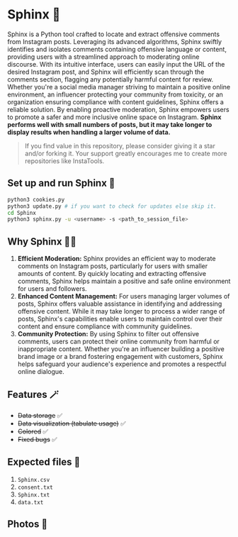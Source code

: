 # Sphinx 🔬

Sphinx is a Python tool crafted to locate and extract offensive comments from Instagram posts. Leveraging its advanced algorithms, Sphinx swiftly identifies and isolates comments containing offensive language or content, providing users with a streamlined approach to moderating online discourse. With its intuitive interface, users can easily input the URL of the desired Instagram post, and Sphinx will efficiently scan through the comments section, flagging any potentially harmful content for review. Whether you're a social media manager striving to maintain a positive online environment, an influencer protecting your community from toxicity, or an organization ensuring compliance with content guidelines, Sphinx offers a reliable solution. By enabling proactive moderation, Sphinx empowers users to promote a safer and more inclusive online space on Instagram. **Sphinx performs well with small numbers of posts, but it may take longer to display results when handling a larger volume of data.**

> If you find value in this repository, please consider giving it a star and/or forking it. Your support greatly encourages me to create more repositories like InstaTools.

## Set up and run Sphinx 🚀

```bash
python3 cookies.py
python3 update.py # if you want to check for updates else skip it.
cd Sphinx
python3 sphinx.py -u <username> -s <path_to_session_file>
```

## Why Sphinx 😶‍🌫️

1. **Efficient Moderation:** Sphinx provides an efficient way to moderate comments on Instagram posts, particularly for users with smaller amounts of content. By quickly locating and extracting offensive comments, Sphinx helps maintain a positive and safe online environment for users and followers.
2. **Enhanced Content Management:** For users managing larger volumes of posts, Sphinx offers valuable assistance in identifying and addressing offensive content. While it may take longer to process a wider range of posts, Sphinx's capabilities enable users to maintain control over their content and ensure compliance with community guidelines.
3. **Community Protection:** By using Sphinx to filter out offensive comments, users can protect their online community from harmful or inappropriate content. Whether you're an influencer building a positive brand image or a brand fostering engagement with customers, Sphinx helps safeguard your audience's experience and promotes a respectful online dialogue.

## Features 🪄

- ~~Data storage~~ ✅
- ~~Data visualization (tabulate usage)~~ ✅
- ~~Colored~~ ✅
- ~~Fixed bugs~~ ✅

## Expected files 📂

1) `Sphinx.csv`
2) `consent.txt`
3) `Sphinx.txt`
4) `data.txt`

## Photos 📸

